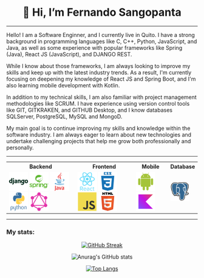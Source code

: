 
<h1 class="header" align="center">
  👋 Hi, I’m Fernando Sangopanta 
  </h1>
  <hr></hr>
Hello! I am a Software Enginner, and I currently live in Quito. I have a strong background in programming languages like C, C++, Python, JavaScript, and Java, as well as some experience with popular frameworks like Spring (Java), React JS (JavaScript), and DJANGO REST.

While I know about those frameworks, I am always looking to improve my skills and keep up with the latest industry trends. As a result, I'm currently focusing on deepening my knowledge of React JS and Spring Boot, and I'm also learning mobile development with Kotlin.

In addition to my technical skills, I am also familiar with project management methodologies like SCRUM. I have experience using version control tools like GIT, GITKRAKEN, and GITHUB Desktop, and I know databases SQLServer, PostgreSQL, MySQL and MongoD.

My main goal is to continue improving my skills and knowledge within the software industry. I am always eager to learn about new technologies and undertake challenging projects that help me grow both professionally and personally.
<hr></hr>

<table >
  <tr>
  <th> Backend </th>
  <th> Frontend </th>
  <th> Mobile </th>
  <th> Database </th>
  </tr>

<tr>
  <td>
   <img src="https://github.com/devicons/devicon/blob/master/icons/django/django-plain-wordmark.svg" height="50px" width="50px"
       />
               <img src="https://github.com/devicons/devicon/blob/master/icons/spring/spring-original-wordmark.svg" height="50px" width="50px"
       />
                 <img src="https://github.com/devicons/devicon/blob/master/icons/java/java-original-wordmark.svg" height="50px" width="50px"
       />
                 <img src="https://github.com/devicons/devicon/blob/master/icons/python/python-original-wordmark.svg" height="50px" width="50px"
       />
      <img src="https://github.com/devicons/devicon/blob/master/icons/graphql/graphql-plain.svg" height="50px" width="50px"
       />
  </td>
  <td>
      <img src="https://github.com/devicons/devicon/blob/master/icons/react/react-original-wordmark.svg" height="50px" width="50px"
       />
           <img src="https://github.com/devicons/devicon/blob/master/icons/css3/css3-plain-wordmark.svg" height="50px" width="50px"
       />
             <img src="https://github.com/devicons/devicon/blob/master/icons/javascript/javascript-original.svg" height="50px" width="50px"
       />
                <img src="https://github.com/devicons/devicon/blob/master/icons/html5/html5-original-wordmark.svg" height="50px" width="50px"
       />
  </td>
  <td>
      <img src="https://github.com/devicons/devicon/blob/master/icons/android/android-original.svg" height="50px" width="50px"
       />
        <img src="https://github.com/devicons/devicon/blob/master/icons/kotlin/kotlin-original.svg" height="50px" width="50px"
       />
  </td>
  <td>
                    <img src="https://github.com/devicons/devicon/blob/master/icons/postgresql/postgresql-original.svg" height="50px" width="50px"
       />
  </td>
</tr>
    
</table>
<hr> </hr>



### My stats: 

<div align = "center">
  
[![GitHub Streak](https://github-readme-streak-stats.herokuapp.com?user=Fernando473&theme=synthwave)](https://git.io/streak-stats)

</div>

<div align = "center">
  
![Anurag's GitHub stats](https://github-readme-stats.vercel.app/api?username=Fernando473&show_icons=true&theme=radical&count_private=true)
  
</div>

<div align ="center">
  
  [![Top Langs](https://github-readme-stats.vercel.app/api/top-langs/?username=Fernando473&hide_progress=false&langs_count=5)](https://github.com/Fernando473/github-readme-stats)
  
  </div>



<!---
Fernando473/Fernando473 is a ✨ special ✨ repository because its `README.md` (this file) appears on your GitHub profile.
You can click the Preview link to take a look at your changes.
--->

